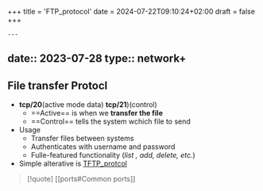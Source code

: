 +++
title = 'FTP_protocol'
date = 2024-07-22T09:10:24+02:00
draft = false
+++

    ---
date:: 2023-07-28
type:: network+
---
## File transfer Protocl 
- **tcp/20**(active mode data)  **tcp/21**)(control)
	- ==Active== is when we **transfer the file**
	-  ==Control== tells the system wchich file to send 
- Usage 
	- Transfer files between systems 
	- Authenticates  with username  and password 
	- Fulle-featured functionality (*list , add, delete, etc.*)
- Simple alterative is [TFTP_protcol](/protocols/TFTP_protcol.md)


>[!quote] [[ports#Common ports]]